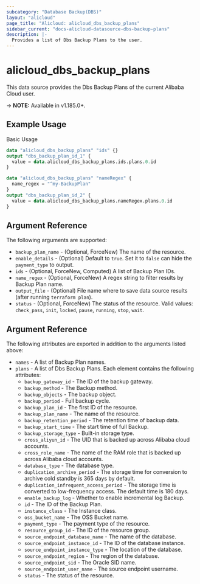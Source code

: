 ```yaml
---
subcategory: "Database Backup(DBS)"
layout: "alicloud"
page_title: "Alicloud: alicloud_dbs_backup_plans"
sidebar_current: "docs-alicloud-datasource-dbs-backup-plans"
description: |-
  Provides a list of Dbs Backup Plans to the user.
---
```


# alicloud\_dbs\_backup\_plans

This data source provides the Dbs Backup Plans of the current Alibaba Cloud user.

-> **NOTE:** Available in v1.185.0+.

## Example Usage

Basic Usage

```terraform
data "alicloud_dbs_backup_plans" "ids" {}
output "dbs_backup_plan_id_1" {
  value = data.alicloud_dbs_backup_plans.ids.plans.0.id
}

data "alicloud_dbs_backup_plans" "nameRegex" {
  name_regex = "^my-BackupPlan"
}
output "dbs_backup_plan_id_2" {
  value = data.alicloud_dbs_backup_plans.nameRegex.plans.0.id
}
```

## Argument Reference

The following arguments are supported:

* `backup_plan_name` - (Optional, ForceNew) The name of the resource.
* `enable_details` - (Optional) Default to `true`. Set it to `false` can hide the `payment_type` to output.
* `ids` - (Optional, ForceNew, Computed) A list of Backup Plan IDs.
* `name_regex` - (Optional, ForceNew) A regex string to filter results by Backup Plan name.
* `output_file` - (Optional) File name where to save data source results (after running `terraform plan`).
* `status` - (Optional, ForceNew) The status of the resource. Valid values: `check_pass`, `init`, `locked`, `pause`, `running`, `stop`, `wait`.

## Argument Reference

The following attributes are exported in addition to the arguments listed above:

* `names` - A list of Backup Plan names.
* `plans` - A list of Dbs Backup Plans. Each element contains the following attributes:
	* `backup_gateway_id` - The ID of the backup gateway.
	* `backup_method` - The Backup method.
	* `backup_objects` - The backup object.
	* `backup_period` - Full backup cycle.
	* `backup_plan_id` - The first ID of the resource.
	* `backup_plan_name` - The name of the resource.
	* `backup_retention_period` - The retention time of backup data.
	* `backup_start_time` - The start time of full Backup. 
	* `backup_storage_type` - Built-in storage type.
	* `cross_aliyun_id` - The UID that is backed up across Alibaba cloud accounts.
	* `cross_role_name` - The name of the RAM role that is backed up across Alibaba cloud accounts.
	* `database_type` - The database type.
	* `duplication_archive_period` - The storage time for conversion to archive cold standby is 365 days by default.
	* `duplication_infrequent_access_period` - The storage time is converted to low-frequency access. The default time is 180 days.
	* `enable_backup_log` - Whether to enable incremental log Backup.
	* `id` - The ID of the Backup Plan.
	* `instance_class` - The Instance class.
	* `oss_bucket_name` - The OSS Bucket name.
	* `payment_type` - The payment type of the resource.
	* `resource_group_id` - The ID of the resource group.
	* `source_endpoint_database_name` - The name of the database.
	* `source_endpoint_instance_id` - The ID of the database instance.
	* `source_endpoint_instance_type` - The location of the database.
	* `source_endpoint_region` - The region of the database.
	* `source_endpoint_sid` - The Oracle SID name.
	* `source_endpoint_user_name` - The source endpoint username.
	* `status` - The status of the resource.